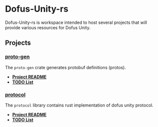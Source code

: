 # Dofus-Unity-rs
Dofus-Unity-rs is workspace intended to host several projects that will provide various resources for Dofus Unity.

## Projects

### [proto-gen](./proto-gen)

The `proto-gen` crate generates protobuf definitions (protos).

- **[Project README](./proto-gen/README.md)**
- **[TODO List](./proto-gen/TODO.md)**

### [protocol](./protocol)

The `protocol` library contains rust implementation of dofus unity protocol.

- **[Project README](./protocol/README.md)**
- **[TODO List](./protocol/TODO.md)**

